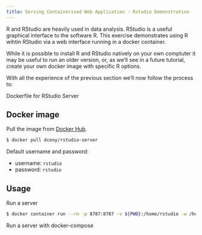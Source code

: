 ```yaml
---
title: Serving Containerised Web Application - Rstudio Demonstration
---
```

R and RStudio are heavily used in data analysis. RStudio is a useful graphical interface to the software R. This exercise demonstrates using R wihtin RStudio via a web interface running in a docker container.

While it is possible to install R and RStudio natively on your own comptuter it may be useful to run an older version, or, as we’ll see in a future tutorial, create your own docker image with specific R options.

With all the experience of the previous section we’ll now follow the process to:


Dockerfile for RStudio Server

Docker image
------------

Pull the image from [Docker Hub](https://hub.docker.com/r/dceoy/rstudio-server/).

```sh
$ docker pull dceoy/rstudio-server
```

Default username and password:

  - username: `rstudio`
  - password: `rstudio`

Usage
-----

Run a server

```sh
$ docker container run --rm -p 8787:8787 -v ${PWD}:/home/rstudio -w /home/rstudio dceoy/rstudio-server
```

Run a server with docker-compose


```
